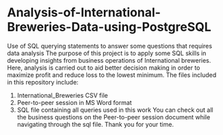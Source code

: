 # Analysis-of-International-Breweries-Data-using-PostgreSQL
Use of SQL querying statements to answer some questions that requires data analysis
The purpose of this project is to apply some SQL skills in developing insights from business operations of International breweries.
Here, analysis is carried out to aid better decision making in order to maximize profit and reduce loss to the lowest minimum. The files included in this repository include:
1. International_Breweries CSV file
2. Peer-to-peer session in MS Word format
3. SQL file containing all queries used in this work
You can check out all the business questions on the Peer-to-peer session document while navigating through the sql file.
Thank you for your time.
